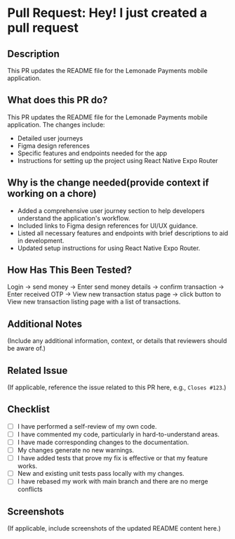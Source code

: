 # Pull Request: Hey! I just created a pull request

## Description
This PR updates the README file for the Lemonade Payments mobile application.

##  What does this PR do?
This PR updates the README file for the Lemonade Payments mobile application. The changes include:

- Detailed user journeys
- Figma design references
- Specific features and endpoints needed for the app
- Instructions for setting up the project using React Native Expo Router

##  Why is the change needed(provide context if working on a chore)

- Added a comprehensive user journey section to help developers understand the application's workflow.
- Included links to Figma design references for UI/UX guidance.
- Listed all necessary features and endpoints with brief descriptions to aid in development.
- Updated setup instructions for using React Native Expo Router.

## How Has This Been Tested?
Login -> send money -> Enter send money details -> confirm transaction -> Enter received OTP -> View new transaction status page -> click button to View new transaction listing page with a list of transactions.


## Additional Notes

(Include any additional information, context, or details that reviewers should be aware of.)

## Related Issue

(If applicable, reference the issue related to this PR here, e.g., `Closes #123`.)

## Checklist

- [ ] I have performed a self-review of my own code.
- [ ] I have commented my code, particularly in hard-to-understand areas.
- [ ] I have made corresponding changes to the documentation.
- [ ] My changes generate no new warnings.
- [ ] I have added tests that prove my fix is effective or that my feature works.
- [ ] New and existing unit tests pass locally with my changes.
- [ ] I have rebased my work with main branch and there are no merge conflicts

## Screenshots

(If applicable, include screenshots of the updated README content here.)